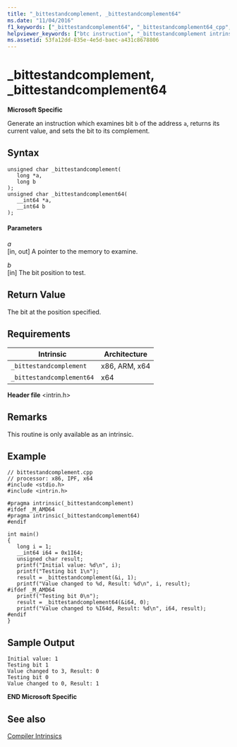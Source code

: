 ```yaml
---
title: "_bittestandcomplement, _bittestandcomplement64"
ms.date: "11/04/2016"
f1_keywords: ["_bittestandcomplement64", "_bittestandcomplement64_cpp", "_bittestandcomplement_cpp", "_bittestandcomplement"]
helpviewer_keywords: ["btc instruction", "_bittestandcomplement intrinsic", "_bittestandcomplement64 intrinsic"]
ms.assetid: 53fa12dd-835e-4e5d-baec-a431c8678806
---
```

# _bittestandcomplement, _bittestandcomplement64

**Microsoft Specific**

Generate an instruction which examines bit `b` of the address `a`, returns its current value, and sets the bit to its complement.

## Syntax

```
unsigned char _bittestandcomplement(
   long *a,
   long b
);
unsigned char _bittestandcomplement64(
   __int64 *a,
   __int64 b
);
```

#### Parameters

*a*<br/>
[in, out] A pointer to the memory to examine.

*b*<br/>
[in] The bit position to test.

## Return Value

The bit at the position specified.

## Requirements

|Intrinsic|Architecture|
|---------------|------------------|
|`_bittestandcomplement`|x86, ARM, x64|
|`_bittestandcomplement64`|x64|

**Header file** \<intrin.h>

## Remarks

This routine is only available as an intrinsic.

## Example

```
// bittestandcomplement.cpp
// processor: x86, IPF, x64
#include <stdio.h>
#include <intrin.h>

#pragma intrinsic(_bittestandcomplement)
#ifdef _M_AMD64
#pragma intrinsic(_bittestandcomplement64)
#endif

int main()
{
   long i = 1;
   __int64 i64 = 0x1I64;
   unsigned char result;
   printf("Initial value: %d\n", i);
   printf("Testing bit 1\n");
   result = _bittestandcomplement(&i, 1);
   printf("Value changed to %d, Result: %d\n", i, result);
#ifdef _M_AMD64
   printf("Testing bit 0\n");
   result = _bittestandcomplement64(&i64, 0);
   printf("Value changed to %I64d, Result: %d\n", i64, result);
#endif
}
```

## Sample Output

```
Initial value: 1
Testing bit 1
Value changed to 3, Result: 0
Testing bit 0
Value changed to 0, Result: 1
```

**END Microsoft Specific**

## See also

[Compiler Intrinsics](../intrinsics/compiler-intrinsics.md)
